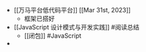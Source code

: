 - [[万马平台低代码平台]] [[Mar 31st, 2023]]
	- 框架已搭好
- [[JavaScript 设计模式与开发实践]] #阅读总结
	- [[闭包]] #JavaScript
-